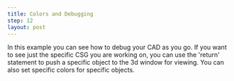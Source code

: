 ```yaml
---
title: Colors and Debugging
step: 12
layout: post
---
```

In this example you can see how to debug your CAD as you go. If you want to see just the specific CSG you are working on, you can use the 'return' statement to push a specific object to the 3d window for viewing. You can also set specific colors for specific objects. 

<script src="https://gist.github.com/madhephaestus/caa5a83187ccc6d43152.js"></script>

